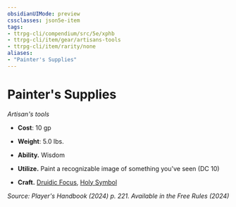 ```yaml
---
obsidianUIMode: preview
cssclasses: json5e-item
tags:
- ttrpg-cli/compendium/src/5e/xphb
- ttrpg-cli/item/gear/artisans-tools
- ttrpg-cli/item/rarity/none
aliases: 
- "Painter's Supplies"
---
```

# Painter's Supplies
*Artisan's tools*  


- **Cost**: 10 gp
- **Weight**: 5.0 lbs.

- **Ability.** Wisdom  
- **Utilize.** Paint a recognizable image of something you've seen (DC 10)  
- **Craft.** [Druidic Focus](Misc%20Files/CLI/compendium/items/druidic-focus-xphb.md), [Holy Symbol](Misc%20Files/CLI/compendium/items/holy-symbol-xphb.md)  

*Source: Player's Handbook (2024) p. 221. Available in the Free Rules (2024)*